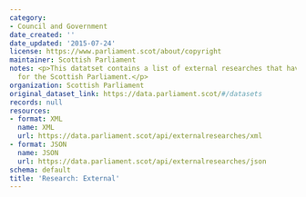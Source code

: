```yaml
---
category:
- Council and Government
date_created: ''
date_updated: '2015-07-24'
license: https://www.parliament.scot/about/copyright
maintainer: Scottish Parliament
notes: <p>This datatset contains a list of external researches that have been commissioned
  for the Scottish Parliament.</p>
organization: Scottish Parliament
original_dataset_link: https://data.parliament.scot/#/datasets
records: null
resources:
- format: XML
  name: XML
  url: https://data.parliament.scot/api/externalresearches/xml
- format: JSON
  name: JSON
  url: https://data.parliament.scot/api/externalresearches/json
schema: default
title: 'Research: External'
---
```

